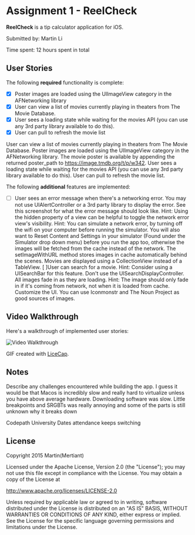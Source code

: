 # Assignment 1 - ReelCheck

**ReelCheck** is a tip calculator application for iOS.

Submitted by: Martin Li

Time spent: 12 hours spent in total

## User Stories


The following **required** functionality is complete:

- [x] Poster images are loaded using the UIImageView category in the AFNetworking library
- [x] User can view a list of movies currently playing in theaters from The Movie Database.
- [x] User sees a loading state while waiting for the movies API (you can use any 3rd party library available to do this).
- [x] User can pull to refresh the movie list

User can view a list of movies currently playing in theaters from The Movie Database.
Poster images are loaded using the UIImageView category in the AFNetworking library.
The movie poster is available by appending the returned poster_path to https://image.tmdb.org/t/p/w342.
User sees a loading state while waiting for the movies API (you can use any 3rd party library available to do this).
User can pull to refresh the movie list.

The following **additional** features are implemented:

- [ ] User sees an error message when there's a networking error. You may not use UIAlertController or a 3rd party library to display the error. See this screenshot for what the error message should look like.
Hint: Using the hidden property of a view can be helpful to toggle the network error view's visibility.
Hint: You can simulate a network error, by turning off the wifi on your computer before running the simulator. You will also want to Reset Content and Settings in your simulator (Found under the Simulator drop down menu) before you run the app too, otherwise the images will be fetched from the cache instead of the network. The setImageWithURL method stores images in cache automatically behind the scenes.
Movies are displayed using a CollectionView instead of a TableView.
 [ ]User can search for a movie.
Hint: Consider using a UISearchBar for this feature. Don't use the UISearchDisplayController.
All images fade in as they are loading.
Hint: The image should only fade in if it's coming from network, not when it is loaded from cache.
Customize the UI. You can use Iconmonstr and The Noun Project as good sources of images.

## Video Walkthrough 

Here's a walkthrough of implemented user stories:

<img src='http://i.imgur.com/JQtTU0W.gif' title='Video Walkthrough' width='' alt='Video Walkthrough' />

GIF created with [LiceCap](http://www.cockos.com/licecap/).
## Notes

Describe any challenges encountered while building the app.
I guess it would be that Macos is incredibly slow and really hard to virtualize unless you have above average hardware.
Downloading software was slow. Little breakpoints and SRGBTs was really annoying and some of the parts is still unknown why it breaks down

Codepath University Dates attendance keeps switching

## License

Copyright 2015 Martin(Mertiant)

Licensed under the Apache License, Version 2.0 (the "License");
you may not use this file except in compliance with the License.
You may obtain a copy of the License at

http://www.apache.org/licenses/LICENSE-2.0

Unless required by applicable law or agreed to in writing, software
distributed under the License is distributed on an "AS IS" BASIS,
WITHOUT WARRANTIES OR CONDITIONS OF ANY KIND, either express or implied.
See the License for the specific language governing permissions and
limitations under the License.


